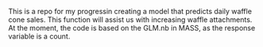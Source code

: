 This is a repo for my progressin creating a model that predicts daily waffle cone sales. This function will assist us with increasing waffle attachments.
At the moment, the code is based on the GLM.nb in MASS, as the response variable is a count. 
